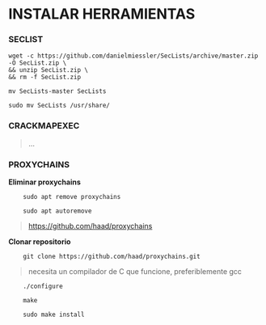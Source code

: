 # INSTALAR HERRAMIENTAS

### SECLIST

    wget -c https://github.com/danielmiessler/SecLists/archive/master.zip -O SecList.zip \
    && unzip SecList.zip \
    && rm -f SecList.zip

>

    mv SecLists-master SecLists

>
    
    sudo mv SecLists /usr/share/

### CRACKMAPEXEC

> ...

### PROXYCHAINS

**Eliminar proxychains**

        sudo apt remove proxychains 

>

        sudo apt autoremove

> https://github.com/haad/proxychains

**Clonar repositorio**

        git clone https://github.com/haad/proxychains.git

> necesita un compilador de C que funcione, preferiblemente gcc

        ./configure

>

        make

>

        sudo make install
















